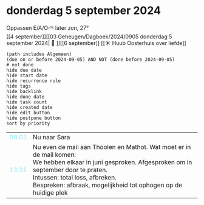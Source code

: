 # donderdag 5 september 2024

Oppassen E/A/O⛅ later zon, 27°<br>[[4 september]][[03 Geheugen/Dagboek/2024/0905 donderdag 5 september 2024| 📓 ]][[6 september]]
[[☀️ Huub Oosterhuis over liefde]]
```tasks
(path includes Algemeen)
(due on or before 2024-09-05) AND NOT (done before 2024-09-05)
# not done
hide due date
hide start date
hide recurrence rule
hide tags
hide backlink
hide done date
hide task count
hide created date
hide edit button
hide postpone button 
sort by priority 
```

|                                  |                                                                                                                                                                                                                                                                |
| -------------------------------- | -------------------------------------------------------------------------------------------------------------------------------------------------------------------------------------------------------------------------------------------------------------- |
| <font color=#8be9f4>08:03</font> | Nu naar Sara                                                                                                                                                                                                                                                   |
| <font color=#8be9f4>13:31</font> | Nu even de mail aan Thoolen en Mathot. Wat moet er in de mail komen:<br>We hebben elkaar in juni gesproken. Afgesproken om in september door te praten.<br>Intussen: total loss, afbreken. <br>Bespreken: afbraak, mogelijkheid tot ophogen op de huidige plek |
